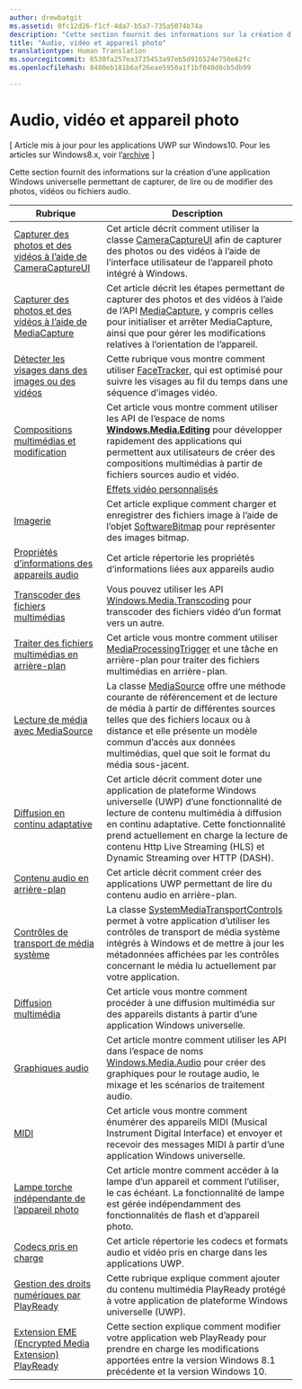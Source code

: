 ```yaml
---
author: drewbatgit
ms.assetid: 0fc12d26-f1cf-4da7-b5a7-735a5074b74a
description: "Cette section fournit des informations sur la création d’une application Windows universelle permettant de capturer, de lire ou de modifier des photos, vidéos ou fichiers audio."
title: "Audio, vidéo et appareil photo"
translationtype: Human Translation
ms.sourcegitcommit: 6530fa257ea3735453a97eb5d916524e750e62fc
ms.openlocfilehash: 8480eb181b6af26eae5950a1f1bf040d0cb5db99

---
```


# Audio, vidéo et appareil photo

\[ Article mis à jour pour les applications UWP sur Windows10. Pour les articles sur Windows8.x, voir l’[archive](http://go.microsoft.com/fwlink/p/?linkid=619132) \]

Cette section fournit des informations sur la création d’une application Windows universelle permettant de capturer, de lire ou de modifier des photos, vidéos ou fichiers audio.
 
| Rubrique                                                                                             | Description                                                                                                                                                                                                                                                                                    |
|---------------------------------------------------------------------------------------------------|------------------------------------------------------------------------------------------------------------------------------------------------------------------------------------------------------------------------------------------------------------------------------------------------|
| [Capturer des photos et des vidéos à l’aide de CameraCaptureUI](capture-photos-and-video-with-cameracaptureui.md) | Cet article décrit comment utiliser la classe [CameraCaptureUI](capture-photos-and-video-with-cameracaptureui.md) afin de capturer des photos ou des vidéos à l’aide de l’interface utilisateur de l’appareil photo intégré à Windows.                                                                                                            |
| [Capturer des photos et des vidéos à l’aide de MediaCapture](capture-photos-and-video-with-mediacapture.md)       | Cet article décrit les étapes permettant de capturer des photos et des vidéos à l’aide de l’API [MediaCapture](https://msdn.microsoft.com/library/windows/apps/br241124), y compris celles pour initialiser et arrêter MediaCapture, ainsi que pour gérer les modifications relatives à l’orientation de l’appareil.                                  |
| [Détecter les visages dans des images ou des vidéos](detect-and-track-faces-in-an-image.md)                         | Cette rubrique vous montre comment utiliser [FaceTracker](https://msdn.microsoft.com/library/windows/apps/dn974150), qui est optimisé pour suivre les visages au fil du temps dans une séquence d’images vidéo.                                                                                                               |
| [Compositions multimédias et modification](media-compositions-and-editing.md)                               | Cet article vous montre comment utiliser les API de l’espace de noms [**Windows.Media.Editing**](https://msdn.microsoft.com/library/windows/apps/dn640565) pour développer rapidement des applications qui permettent aux utilisateurs de créer des compositions multimédias à partir de fichiers sources audio et vidéo.                                    |
                                                                                                                                        | [Effets vidéo personnalisés](custom-video-effects.md)                               | Cet article explique comment créer un composant WindowsRuntime implémentant l’interface IBasicVideoEffect pour créer des effets personnalisés de flux vidéo.                                                                                                                                |
| [Imagerie](imaging.md)                                                                             | Cet article explique comment charger et enregistrer des fichiers image à l’aide de l’objet [SoftwareBitmap](https://msdn.microsoft.com/library/windows/apps/dn887358) pour représenter des images bitmap.                                                                                                                     |
| [Propriétés d’informations des appareils audio](audio-device-information-properties.md)                                                                             | Cet article répertorie les propriétés d’informations liées aux appareils audio                                                                                                                      |
| [Transcoder des fichiers multimédias](transcode-media-files.md)                                                 | Vous pouvez utiliser les API [Windows.Media.Transcoding](https://msdn.microsoft.com/library/windows/apps/br207105) pour transcoder des fichiers vidéo d’un format vers un autre.                                                                                                                                |
| [Traiter des fichiers multimédias en arrière-plan](process-media-files-in-the-background.md)                 | Cet article vous montre comment utiliser [MediaProcessingTrigger](https://msdn.microsoft.com/library/windows/apps/dn806005) et une tâche en arrière-plan pour traiter des fichiers multimédias en arrière-plan.                                                                                             |
| [Lecture de média avec MediaSource](media-playback-with-mediasource.md)                             | La classe [MediaSource](https://msdn.microsoft.com/library/windows/apps/dn930905) offre une méthode courante de référencement et de lecture de média à partir de différentes sources telles que des fichiers locaux ou à distance et elle présente un modèle commun d’accès aux données multimédias, quel que soit le format du média sous-jacent.  |
| [Diffusion en continu adaptative](adaptive-streaming.md)                                                       | Cet article décrit comment doter une application de plateforme Windows universelle (UWP) d’une fonctionnalité de lecture de contenu multimédia à diffusion en continu adaptative. Cette fonctionnalité prend actuellement en charge la lecture de contenu Http Live Streaming (HLS) et Dynamic Streaming over HTTP (DASH).                                          |
| [Contenu audio en arrière-plan](background-audio.md)                                                           | Cet article décrit comment créer des applications UWP permettant de lire du contenu audio en arrière-plan.                                                                                                                                                                                                               |
| [Contrôles de transport de média système](system-media-transport-controls.md)                             | La classe [SystemMediaTransportControls](https://msdn.microsoft.com/library/windows/apps/dn278677) permet à votre application d’utiliser les contrôles de transport de média système intégrés à Windows et de mettre à jour les métadonnées affichées par les contrôles concernant le média lu actuellement par votre application. |
| [Diffusion multimédia](media-casting.md)                                                                 | Cet article vous montre comment procéder à une diffusion multimédia sur des appareils distants à partir d’une application Windows universelle.                                                                                                                                                                                                       |
| [Graphiques audio](audio-graphs.md)                                                                   | Cet article montre comment utiliser les API dans l’espace de noms [Windows.Media.Audio](https://msdn.microsoft.com/library/windows/apps/dn914341) pour créer des graphiques pour le routage audio, le mixage et les scénarios de traitement audio.                                                                            |
| [MIDI](midi.md)                                                                                   | Cet article vous montre comment énumérer des appareils MIDI (Musical Instrument Digital Interface) et envoyer et recevoir des messages MIDI à partir d’une application Windows universelle.                                                                                                                                   |
| [Lampe torche indépendante de l’appareil photo](camera-independent-flashlight.md)                                 | Cet article montre comment accéder à la lampe d’un appareil et comment l’utiliser, le cas échéant. La fonctionnalité de lampe est gérée indépendamment des fonctionnalités de flash et d’appareil photo.                                                                                                                 |
| [Codecs pris en charge](supported-codecs.md)                                                           | Cet article répertorie les codecs et formats audio et vidéo pris en charge dans les applications UWP.                                                                                                                                                                                                                  |
| [Gestion des droits numériques par PlayReady](playready-client-sdk.md)                                                          | Cette rubrique explique comment ajouter du contenu multimédia PlayReady protégé à votre application de plateforme Windows universelle (UWP).                                                                                                                                                                                |
| [Extension EME (Encrypted Media Extension) PlayReady](playready-encrypted-media-extension.md)                     | Cette section explique comment modifier votre application web PlayReady pour prendre en charge les modifications apportées entre la version Windows 8.1 précédente et la version Windows 10.                                                                                                                                       |

 

 

 







<!--HONumber=Jun16_HO4-->


